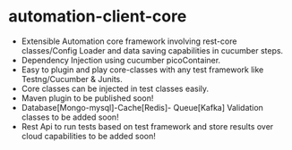 # automation-client-core


- Extensible Automation core framework involving rest-core classes/Config Loader and data saving capabilities in cucumber steps.
- Dependency Injection using cucumber picoContainer.
- Easy to plugin and play core-classes with any test framework like Testng/Cucumber & Junits.
- Core classes can be injected in test classes easily.
- Maven plugin to be published soon!
- Database[Mongo-mysql]-Cache[Redis]- Queue[Kafka] Validation classes to be added soon!
- Rest Api to run tests based on test framework and store results over cloud capabilities to be added soon!
